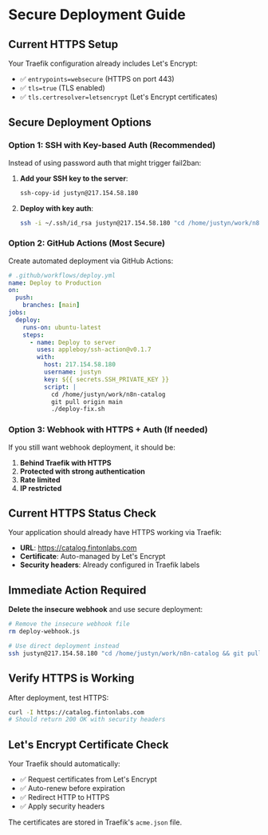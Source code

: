 # Secure Deployment Guide

## Current HTTPS Setup

Your Traefik configuration already includes Let's Encrypt:
- ✅ `entrypoints=websecure` (HTTPS on port 443)
- ✅ `tls=true` (TLS enabled)
- ✅ `tls.certresolver=letsencrypt` (Let's Encrypt certificates)

## Secure Deployment Options

### Option 1: SSH with Key-based Auth (Recommended)

Instead of using password auth that might trigger fail2ban:

1. **Add your SSH key to the server**:
   ```bash
   ssh-copy-id justyn@217.154.58.180
   ```

2. **Deploy with key auth**:
   ```bash
   ssh -i ~/.ssh/id_rsa justyn@217.154.58.180 "cd /home/justyn/work/n8n-catalog && git pull origin main && ./deploy-fix.sh"
   ```

### Option 2: GitHub Actions (Most Secure)

Create automated deployment via GitHub Actions:

```yaml
# .github/workflows/deploy.yml
name: Deploy to Production
on:
  push:
    branches: [main]
jobs:
  deploy:
    runs-on: ubuntu-latest
    steps:
      - name: Deploy to server
        uses: appleboy/ssh-action@v0.1.7
        with:
          host: 217.154.58.180
          username: justyn
          key: ${{ secrets.SSH_PRIVATE_KEY }}
          script: |
            cd /home/justyn/work/n8n-catalog
            git pull origin main
            ./deploy-fix.sh
```

### Option 3: Webhook with HTTPS + Auth (If needed)

If you still want webhook deployment, it should be:

1. **Behind Traefik with HTTPS**
2. **Protected with strong authentication**
3. **Rate limited**
4. **IP restricted**

## Current HTTPS Status Check

Your application should already have HTTPS working via Traefik:
- **URL**: https://catalog.fintonlabs.com
- **Certificate**: Auto-managed by Let's Encrypt
- **Security headers**: Already configured in Traefik labels

## Immediate Action Required

**Delete the insecure webhook** and use secure deployment:

```bash
# Remove the insecure webhook file
rm deploy-webhook.js

# Use direct deployment instead
ssh justyn@217.154.58.180 "cd /home/justyn/work/n8n-catalog && git pull origin main && ./deploy-fix.sh"
```

## Verify HTTPS is Working

After deployment, test HTTPS:
```bash
curl -I https://catalog.fintonlabs.com
# Should return 200 OK with security headers
```

## Let's Encrypt Certificate Check

Your Traefik should automatically:
- ✅ Request certificates from Let's Encrypt
- ✅ Auto-renew before expiration  
- ✅ Redirect HTTP to HTTPS
- ✅ Apply security headers

The certificates are stored in Traefik's `acme.json` file.